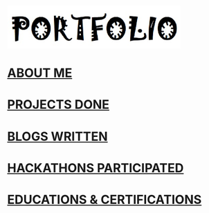 
<a href="/about.md"><img src="https://github.com/abhishekmamdapure/abhishekmamdapure.github.io/blob/master/index_images/0.jpg?raw=true" align="center" height="100" width="400" ></a>





# [ABOUT ME](/about.md)
# [PROJECTS DONE](/projects)
# [BLOGS WRITTEN](/blog.md) 
# [HACKATHONS PARTICIPATED](/hackathon.md) 
# [EDUCATIONS & CERTIFICATIONS](/edu-cert.md)

